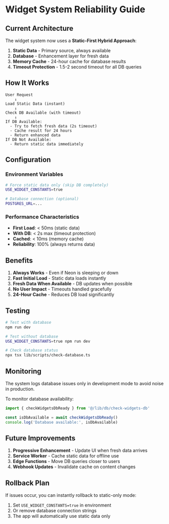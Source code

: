 # Widget System Reliability Guide

## Current Architecture

The widget system now uses a **Static-First Hybrid Approach**:

1. **Static Data** - Primary source, always available
2. **Database** - Enhancement layer for fresh data
3. **Memory Cache** - 24-hour cache for database results
4. **Timeout Protection** - 1.5-2 second timeout for all DB queries

## How It Works

```
User Request
    ↓
Load Static Data (instant)
    ↓
Check DB Available (with timeout)
    ↓
If DB Available:
  - Try to fetch fresh data (2s timeout)
  - Cache result for 24 hours
  - Return enhanced data
If DB Not Available:
  - Return static data immediately
```

## Configuration

### Environment Variables

```bash
# Force static data only (skip DB completely)
USE_WIDGET_CONSTANTS=true

# Database connection (optional)
POSTGRES_URL=...
```

### Performance Characteristics

- **First Load**: < 50ms (static data)
- **With DB**: < 2s max (timeout protection)
- **Cached**: < 10ms (memory cache)
- **Reliability**: 100% (always returns data)

## Benefits

1. **Always Works** - Even if Neon is sleeping or down
2. **Fast Initial Load** - Static data loads instantly
3. **Fresh Data When Available** - DB updates when possible
4. **No User Impact** - Timeouts handled gracefully
5. **24-Hour Cache** - Reduces DB load significantly

## Testing

```bash
# Test with database
npm run dev

# Test without database
USE_WIDGET_CONSTANTS=true npm run dev

# Check database status
npx tsx lib/scripts/check-database.ts
```

## Monitoring

The system logs database issues only in development mode to avoid noise in
production.

To monitor database availability:

```typescript
import { checkWidgetsDbReady } from '@/lib/db/check-widgets-db'

const isDbAvailable = await checkWidgetsDbReady()
console.log('Database available:', isDbAvailable)
```

## Future Improvements

1. **Progressive Enhancement** - Update UI when fresh data arrives
2. **Service Worker** - Cache static data for offline use
3. **Edge Functions** - Move DB queries closer to users
4. **Webhook Updates** - Invalidate cache on content changes

## Rollback Plan

If issues occur, you can instantly rollback to static-only mode:

1. Set `USE_WIDGET_CONSTANTS=true` in environment
2. Or remove database connection strings
3. The app will automatically use static data only
